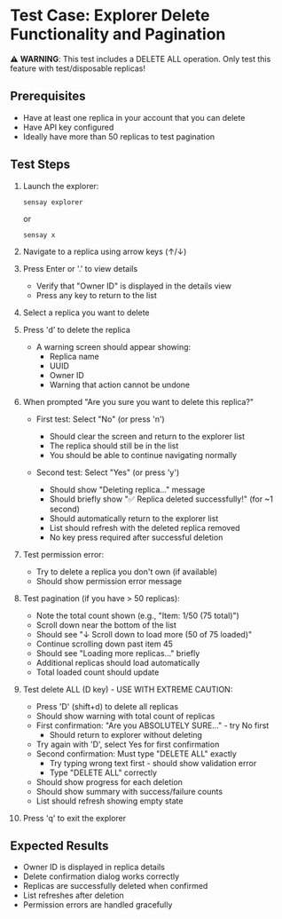 # Test Case: Explorer Delete Functionality and Pagination

⚠️ **WARNING**: This test includes a DELETE ALL operation. Only test this feature with test/disposable replicas!

## Prerequisites
- Have at least one replica in your account that you can delete
- Have API key configured
- Ideally have more than 50 replicas to test pagination

## Test Steps

1. Launch the explorer:
   ```
   sensay explorer
   ```
   or
   ```
   sensay x
   ```

2. Navigate to a replica using arrow keys (↑/↓)

3. Press Enter or '.' to view details
   - Verify that "Owner ID" is displayed in the details view
   - Press any key to return to the list

4. Select a replica you want to delete

5. Press 'd' to delete the replica
   - A warning screen should appear showing:
     - Replica name
     - UUID
     - Owner ID
     - Warning that action cannot be undone

6. When prompted "Are you sure you want to delete this replica?"
   - First test: Select "No" (or press 'n')
     - Should clear the screen and return to the explorer list
     - The replica should still be in the list
     - You should be able to continue navigating normally
   
   - Second test: Select "Yes" (or press 'y')
     - Should show "Deleting replica..." message
     - Should briefly show "✅ Replica deleted successfully!" (for ~1 second)
     - Should automatically return to the explorer list
     - List should refresh with the deleted replica removed
     - No key press required after successful deletion

7. Test permission error:
   - Try to delete a replica you don't own (if available)
   - Should show permission error message

8. Test pagination (if you have > 50 replicas):
   - Note the total count shown (e.g., "Item: 1/50 (75 total)")
   - Scroll down near the bottom of the list
   - Should see "↓ Scroll down to load more (50 of 75 loaded)"
   - Continue scrolling down past item 45
   - Should see "Loading more replicas..." briefly
   - Additional replicas should load automatically
   - Total loaded count should update

9. Test delete ALL (D key) - USE WITH EXTREME CAUTION:
   - Press 'D' (shift+d) to delete all replicas
   - Should show warning with total count of replicas
   - First confirmation: "Are you ABSOLUTELY SURE..." - try No first
     - Should return to explorer without deleting
   - Try again with 'D', select Yes for first confirmation
   - Second confirmation: Must type "DELETE ALL" exactly
     - Try typing wrong text first - should show validation error
     - Type "DELETE ALL" correctly
   - Should show progress for each deletion
   - Should show summary with success/failure counts
   - List should refresh showing empty state

10. Press 'q' to exit the explorer

## Expected Results
- Owner ID is displayed in replica details
- Delete confirmation dialog works correctly
- Replicas are successfully deleted when confirmed
- List refreshes after deletion
- Permission errors are handled gracefully
